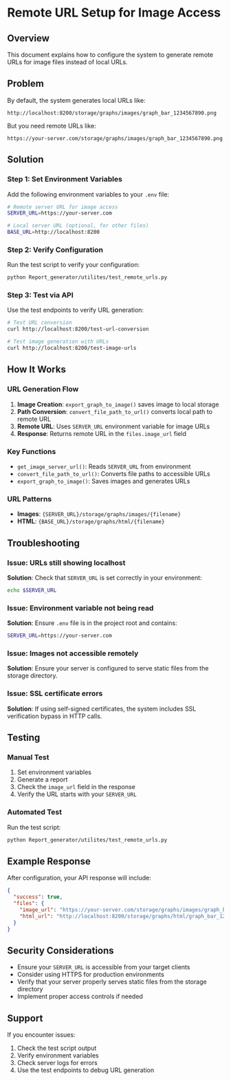 # Remote URL Setup for Image Access

## Overview

This document explains how to configure the system to generate remote URLs for image files instead of local URLs.

## Problem

By default, the system generates local URLs like:
```
http://localhost:8200/storage/graphs/images/graph_bar_1234567890.png
```

But you need remote URLs like:
```
https://your-server.com/storage/graphs/images/graph_bar_1234567890.png
```

## Solution

### Step 1: Set Environment Variables

Add the following environment variables to your `.env` file:

```bash
# Remote server URL for image access
SERVER_URL=https://your-server.com

# Local server URL (optional, for other files)
BASE_URL=http://localhost:8200
```

### Step 2: Verify Configuration

Run the test script to verify your configuration:

```bash
python Report_generator/utilites/test_remote_urls.py
```

### Step 3: Test via API

Use the test endpoints to verify URL generation:

```bash
# Test URL conversion
curl http://localhost:8200/test-url-conversion

# Test image generation with URLs
curl http://localhost:8200/test-image-urls
```

## How It Works

### URL Generation Flow

1. **Image Creation**: `export_graph_to_image()` saves image to local storage
2. **Path Conversion**: `convert_file_path_to_url()` converts local path to remote URL
3. **Remote URL**: Uses `SERVER_URL` environment variable for image URLs
4. **Response**: Returns remote URL in the `files.image_url` field

### Key Functions

- `get_image_server_url()`: Reads `SERVER_URL` from environment
- `convert_file_path_to_url()`: Converts file paths to accessible URLs
- `export_graph_to_image()`: Saves images and generates URLs

### URL Patterns

- **Images**: `{SERVER_URL}/storage/graphs/images/{filename}`
- **HTML**: `{BASE_URL}/storage/graphs/html/{filename}`

## Troubleshooting

### Issue: URLs still showing localhost

**Solution**: Check that `SERVER_URL` is set correctly in your environment:

```bash
echo $SERVER_URL
```

### Issue: Environment variable not being read

**Solution**: Ensure `.env` file is in the project root and contains:

```bash
SERVER_URL=https://your-server.com
```

### Issue: Images not accessible remotely

**Solution**: Ensure your server is configured to serve static files from the storage directory.

### Issue: SSL certificate errors

**Solution**: If using self-signed certificates, the system includes SSL verification bypass in HTTP calls.

## Testing

### Manual Test

1. Set environment variables
2. Generate a report
3. Check the `image_url` field in the response
4. Verify the URL starts with your `SERVER_URL`

### Automated Test

Run the test script:

```bash
python Report_generator/utilites/test_remote_urls.py
```

## Example Response

After configuration, your API response will include:

```json
{
  "success": true,
  "files": {
    "image_url": "https://your-server.com/storage/graphs/images/graph_bar_1234567890.png",
    "html_url": "http://localhost:8200/storage/graphs/html/graph_bar_1234567890.html"
  }
}
```

## Security Considerations

- Ensure your `SERVER_URL` is accessible from your target clients
- Consider using HTTPS for production environments
- Verify that your server properly serves static files from the storage directory
- Implement proper access controls if needed

## Support

If you encounter issues:

1. Check the test script output
2. Verify environment variables
3. Check server logs for errors
4. Use the test endpoints to debug URL generation
